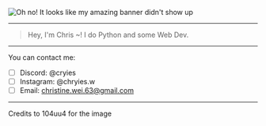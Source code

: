 
![Oh no! It looks like my amazing banner didn't show up](https://i.pinimg.com/originals/0e/79/8f/0e798f91138755ce7386df586f6feb3b.gif)

-------------------------------------------------------------------
>Hey, I'm Chris ~! 
>I do Python and some Web Dev.
-------------------------------------------------------------------
You can contact me:
 - [ ] Discord: @cryies
 - [ ] Instagram: @chryies.w
 - [ ] Email: christine.wei.63@gmail.com
-------------------------------------------------------------------
Credits to 104uu4 for the image
